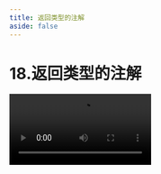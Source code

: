 ```yaml
---
title: 返回类型的注解
aside: false
---
```


# 18.返回类型的注解

<video autoplay src="http://qn.chinavanes.com/interview/react-interview/18.返回类型的注解.mp4" controls controlsList="nodownload" width="50%"/>

